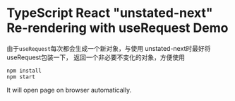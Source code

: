 TypeScript React "unstated-next" Re-rendering with useRequest Demo
=================================

由于`useRequest`每次都会生成一个新对象，与使用 unstated-next时最好将useRequest包装一下，
返回一个非必要不变化的对象，方便使用

```
npm install
npm start
```

It will open page on browser automatically.
